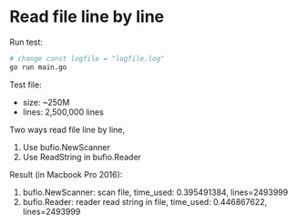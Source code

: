 # Read file line by line

Run test:

```bash
# change const logfile = "logfile.log"
go run main.go
```

Test file:

- size: ~250M
- lines: 2,500,000 lines

Two ways read file line by line,

1. Use bufio.NewScanner
2. Use ReadString in bufio.Reader

Result (in Macbook Pro 2016):

1. bufio.NewScanner: scan file, time_used: 0.395491384, lines=2493999
2. bufio.Reader: reader read string in file, time_used: 0.446867622, lines=2493999